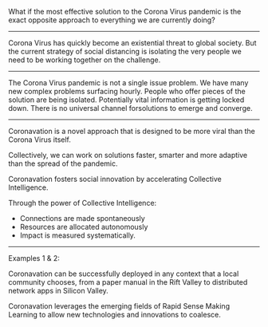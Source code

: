 [//]: # (This is a text to be narrated. Lines starting with '#' are to skip!)

What if the most effective solution to the Corona Virus pandemic is the exact opposite approach to everything we are currently doing?

--------------------------------------------

Corona Virus has quickly become an existential threat to global society. But the current strategy of social distancing is isolating the very people we need to be working together on the challenge.

--------------------------------------------

The Corona Virus pandemic is not a single issue problem.
We have many new complex problems surfacing hourly.
People who offer pieces of the solution are being isolated.
Potentially vital information is getting locked down.
There is no universal channel forsolutions to emerge and converge.

--------------------------------------------

Coronavation is a novel approach that is designed to be more viral than the Corona Virus itself.

Collectively, we can work on solutions faster, smarter and more adaptive than the spread of the pandemic.

Coronavation fosters social innovation by accelerating Collective Intelligence.

Through the power of Collective Intelligence:
- Connections are made spontaneously
- Resources are allocated autonomously
- Impact is measured systematically.

--------------------------------------------

Examples 1 & 2:

Coronavation can be successfully deployed in any context that a local community chooses, from a paper manual in the Rift Valley to distributed network apps in Silicon Valley.

Coronavation leverages the emerging fields of Rapid Sense Making Learning to allow new technologies and innovations to coalesce.


